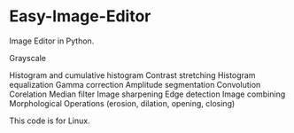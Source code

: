 # Easy-Image-Editor
Image Editor in Python.

Grayscale

Histogram and cumulative histogram
Contrast stretching
Histogram equalization
Gamma correction
Amplitude segmentation
Convolution
Corelation
Median filter
Image sharpening
Edge detection
Image combining
Morphological Operations (erosion, dilation, opening, closing)


This code is for Linux. 
